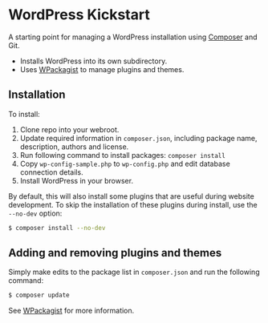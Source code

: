 # WordPress Kickstart

A starting point for managing a WordPress installation using [Composer](https://getcomposer.org/) and Git.

* Installs WordPress into its own subdirectory.
* Uses [WPackagist](http://wpackagist.org/) to manage plugins and themes.

## Installation

To install:

1. Clone repo into your webroot.
2. Update required information in `composer.json`, including package name, description, authors and license.
3. Run following command to install packages: `composer install`
4. Copy `wp-config-sample.php` to `wp-config.php` and edit database connection details.
5. Install WordPress in your browser.

By default, this will also install some plugins that are useful during website development. To skip the installation of these plugins during install, use the `--no-dev` option:

```sh
$ composer install --no-dev
```

## Adding and removing plugins and themes

Simply make edits to the package list in `composer.json` and run the following command:

```sh
$ composer update
```

See [WPackagist](http://wpackagist.org/) for more information.
